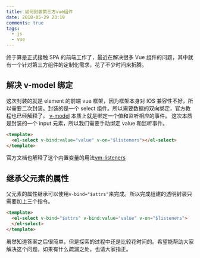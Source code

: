 ```yaml
---
title: 如何封装第三方vue组件
date: 2018-05-29 23:19
comments: true
tags:
  - js
  - vue
---
```


终于算是正式接触 SPA 的前端工作了，最近在解决很多 Vue 组件的问题，其中就有一个针对第三方组件的定制化需求，花了不少时间来折腾。

## 解决 v-model 绑定

这次封装的就是 element 的前端 vue 框架，因为框架本身对 IOS 兼容性不好，所以需要二次封装。封装的是一个 select 组件。所以需要数据的双向绑定，官方教程也已经解释了。
[v-model](https://vuejs.org/v2/guide/components-custom-events.html#Customizing-Component-v-model) 本质上就是绑定一个值和监听相应的事件。
这次本质是封装的一个 input 元素，所以我们需要手动绑定 value 和监听事件。

```html
<template>
  <el-select v-bind:value="value" v-on="$listeners"></el-select>
</template>
```

官方文档也解释了这个内置变量的用法[vm-listeners](https://vuejs.org/v2/api/#vm-listeners)

## 继承父元素的属性

父元素的属性继承可以使用`v-bind="$attrs"`来完成。所以完成组建的透明封装只需要加上三个指令。

```html
<template>
  <el-select v-bind="$attrs" v-bind:value="value" v-on="$listeners">
  </el-select>
</template>
```

虽然知道答案之后很简单，但是探索的过程中还是比较花时间的。希望能帮助大家解决这个问题，如果有什么疏漏之处，也请大家指正。
